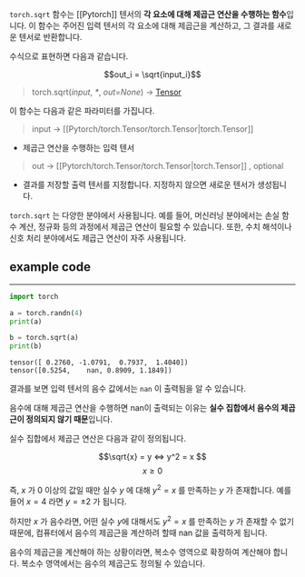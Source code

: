 `torch.sqrt` 함수는 [[Pytorch]] 텐서의 **각 요소에 대해 제곱근 연산을 수행하는 함수**입니다. 이 함수는 주어진 입력 텐서의 각 요소에 대해 제곱근을 계산하고, 그 결과를 새로운 텐서로 반환합니다.

수식으로 표현하면 다음과 같습니다.

$$out_i = \sqrt{input_i}$$

> torch.sqrt(_input_, _*_, _out=None_) → [Tensor](https://pytorch.org/docs/stable/tensors.html#torch.Tensor "torch.Tensor")

이 함수는 다음과 같은 파라미터를 가집니다.

> input -> [[Pytorch/torch.Tensor/torch.Tensor|torch.Tensor]]
- 제곱근 연산을 수행하는 입력 텐서

> out -> [[Pytorch/torch.Tensor/torch.Tensor|torch.Tensor]] , optional
- 결과를 저장할 출력 텐서를 지정합니다. 지정하지 않으면 새로운 텐서가 생성됩니다.

`torch.sqrt` 는 다양한 분야에서 사용됩니다. 예를 들어, 머신러닝 분야에서는 손실 함수 계산, 정규화 등의 과정에서 제곱근 연산이 필요할 수 있습니다. 또한, 수치 해석이나 신호 처리 분야에서도 제곱근 연산이 자주 사용됩니다.

## example code
---

```python
import torch

a = torch.randn(4)
print(a)

b = torch.sqrt(a)
print(b)
```

```
tensor([ 0.2760, -1.0791,  0.7937,  1.4040])
tensor([0.5254,    nan, 0.8909, 1.1849])
```

결과를 보면 입력 텐서의 음수 값에서는 `nan` 이 출력됨을 알 수 있습니다.

음수에 대해 제곱근 연산을 수행하면 nan이 출력되는 이유는 **실수 집합에서 음수의 제곱근이 정의되지 않기 때문**입니다.

실수 집합에서 제곱근 연산은 다음과 같이 정의됩니다.

$$\sqrt{x} = y <=> y^2 = x $$
$$x \geq 0$$

즉, $x$ 가 0 이상의 값일 때만 실수 $y$ 에 대해 $y^2 = x$ 를 만족하는 $y$ 가 존재합니다. 예를 들어 $x=4$ 라면 $y = \pm2$ 가 됩니다.

하지만 $x$ 가 음수라면, 어떤 실수 $y$에 대해서도 $y^2 = x$ 를 만족하는 $y$ 가 존재할 수 없기 때문에, 컴퓨터에서 음수의 제곱근을 계산하려 할때 nan 값을 출력하게 됩니다.

음수의 제곱근을 계산해야 하는 상황이라면, 복소수 영역으로 확장하여 계산해야 합니다. 복소수 영역에서는 음수의 제곱근도 정의될 수 있습니다.

